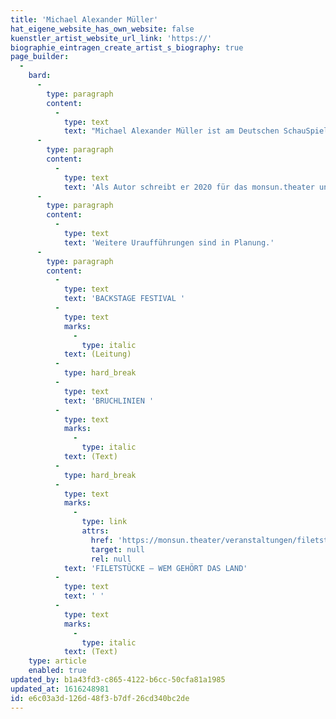 ```yaml
---
title: 'Michael Alexander Müller'
hat_eigene_website_has_own_website: false
kuenstler_artist_website_url_link: 'https://'
biographie_eintragen_create_artist_s_biography: true
page_builder:
  -
    bard:
      -
        type: paragraph
        content:
          -
            type: text
            text: "Michael Alexander Müller ist am Deutschen SchauSpielHaus in Hamburg als Leitung der Education Projekte und Autor tätig. Er erhielt für seine sozial-politisch engagierten Stücke eine Reihe von Auszeichnungen, u.a. den Mülheimer KinderStückePreis, den Autorenpreis \"Nah dran\" und das „Stipendium zum Deutschen Kindertheaterpreis\" des kjtz Frankfurt. Seit 2018 ist er mit dem BACKSTAGE FESTIVAL regelmäßig im monsun.theater zu Gast.\_"
      -
        type: paragraph
        content:
          -
            type: text
            text: 'Als Autor schreibt er 2020 für das monsun.theater und das Theater unterm Dach Berlin BRUCHLINIEN - eine einfühlsame Berichterstattung zum Thema „Missbrauch“. Die zweite Zusammenarbeit mit dem Team Johanna Hasse & Francoise Hüsges wird eine simultane Hybridproduktion des monsun.theaters gemeinsam mit der Vaganten Bühne Berlin: FILETSTÜCKE – WEM GEHÖRT DAS LAND hat 2021 Premiere.'
      -
        type: paragraph
        content:
          -
            type: text
            text: 'Weitere Uraufführungen sind in Planung.'
      -
        type: paragraph
        content:
          -
            type: text
            text: 'BACKSTAGE FESTIVAL '
          -
            type: text
            marks:
              -
                type: italic
            text: (Leitung)
          -
            type: hard_break
          -
            type: text
            text: 'BRUCHLINIEN '
          -
            type: text
            marks:
              -
                type: italic
            text: (Text)
          -
            type: hard_break
          -
            type: text
            marks:
              -
                type: link
                attrs:
                  href: 'https://monsun.theater/veranstaltungen/filetstuecke'
                  target: null
                  rel: null
            text: 'FILETSTÜCKE – WEM GEHÖRT DAS LAND'
          -
            type: text
            text: ' '
          -
            type: text
            marks:
              -
                type: italic
            text: (Text)
    type: article
    enabled: true
updated_by: b1a43fd3-c865-4122-b6cc-50cfa81a1985
updated_at: 1616248981
id: e6c03a3d-126d-48f3-b7df-26cd340bc2de
---
```

